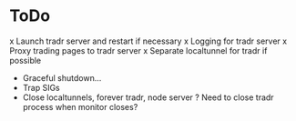 
# ToDo
x Launch tradr server and restart if necessary
x Logging for tradr server
x Proxy trading pages to tradr server
 x Separate localtunnel for tradr if possible
* Graceful shutdown...
 * Trap SIGs
 * Close localtunnels, forever tradr, node server
 ? Need to close tradr process when monitor closes?
